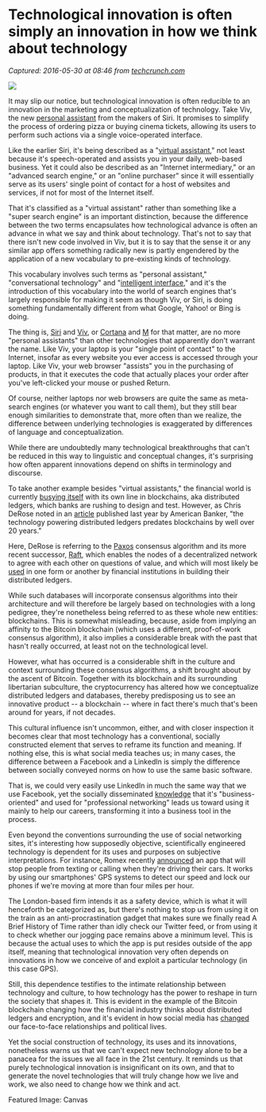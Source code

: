 # Technological innovation is often simply an innovation in how we think about technology

_Captured: 2016-05-30 at 08:46 from [techcrunch.com](http://techcrunch.com/2016/05/29/technological-innovation-is-often-simply-an-innovation-in-how-we-think-about-technology/?ncid=rss)_

![](https://tctechcrunch2011.files.wordpress.com/2015/09/ideas_1.png?w=738)

It may slip our notice, but technological innovation is often reducible to an innovation in the marketing and conceptualization of technology. Take Viv, the new [personal assistant](http://appleinsider.com/articles/16/05/04/ex-siri-team-to-unveil-viv-virtual-assistant-next-week) from the makers of Siri. It promises to simplify the process of ordering pizza or buying cinema tickets, allowing its users to perform such actions via a single voice-operated interface.

Like the earlier Siri, it's being described as a "[virtual assistant](https://www.washingtonpost.com/news/the-switch/wp/2016/05/04/siris-creators-say-theyve-made-something-better-that-will-take-care-of-everything-for-you/)," not least because it's speech-operated and assists you in your daily, web-based business. Yet it could also be described as an "Internet intermediary," or an "advanced search engine," or an "online purchaser" since it will essentially serve as its users' single point of contact for a host of websites and services, if not for most of the Internet itself.

That it's classified as a "virtual assistant" rather than something like a "super search engine" is an important distinction, because the difference between the two terms encapsulates how technological advance is often an advance in what we say and think about technology. That's not to say that there isn't new code involved in Viv, but it is to say that the sense it or any similar app offers something radically new is partly engendered by the application of a new vocabulary to pre-existing kinds of technology.

This vocabulary involves such terms as "personal assistant," "conversational technology" and "[intelligent interface](http://techcrunch.com/2016/05/09/siri-creator-shows-off-first-public-demo-of-viv-the-intelligent-interface-for-everything/)," and it's the introduction of this vocabulary into the world of search engines that's largely responsible for making it seem as though Viv, or Siri, is doing something fundamentally different from what Google, Yahoo! or Bing is doing.

The thing is, [Siri](https://www.crunchbase.com/organization/siri) and [Viv](https://www.crunchbase.com/organization/viv-labs), or [Cortana](http://www.techradar.com/news/software/here-s-why-cortana-leaves-siri-and-google-now-in-the-dust-1318100) and [M](http://www.theverge.com/2015/10/26/9605526/facebook-m-hands-on-personal-assistant-ai) for that matter, are no more "personal assistants" than other technologies that apparently don't warrant the name. Like Viv, your laptop is your "single point of contact" to the Internet, insofar as every website you ever access is accessed through your laptop. Like Viv, your web browser "assists" you in the purchasing of products, in that it executes the code that actually places your order after you've left-clicked your mouse or pushed Return.

Of course, neither laptops nor web browsers are quite the same as meta-search engines (or whatever you want to call them), but they still bear enough similarities to demonstrate that, more often than we realize, the difference between underlying technologies is exaggerated by differences of language and conceptualization.

While there are undoubtedly many technological breakthroughs that can't be reduced in this way to linguistic and conceptual changes, it's surprising how often apparent innovations depend on shifts in terminology and discourse.

To take another example besides "virtual assistants," the financial world is currently [busying itself](http://www.forbes.com/sites/laurashin/2016/03/03/bitcoin-technology-tested-in-trial-by-40-big-banks/#34289c633d97) with its own line in blockchains, aka distributed ledgers, which banks are rushing to design and test. However, as Chris DeRose noted in an [article](http://www.americanbanker.com/bankthink/private-distributed-ledgers-miss-the-point-of-a-blockchain-1077435-1.html) published last year by American Banker, "the technology powering distributed ledgers predates blockchains by well over 20 years."

Here, DeRose is referring to the [Paxos](https://en.wikipedia.org/wiki/Paxos_\(computer_science\)) consensus algorithm and its more recent successor, [Raft](https://en.wikipedia.org/wiki/Raft_\(computer_science\)), which enables the nodes of a decentralized network to agree with each other on questions of value, and which will most likely be [used](http://blockchain-finance.com/2016/03/11/tendermint-ceo-on-powering-blockchains-with-speed-security-scalability/) in one form or another by financial institutions in building their distributed ledgers.

While such databases will incorporate consensus algorithms into their architecture and will therefore be largely based on technologies with a long pedigree, they're nonetheless being referred to as these whole new entities: blockchains. This is somewhat misleading, because, aside from implying an affinity to the Bitcoin blockchain (which uses a different, proof-of-work consensus algorithm), it also implies a considerable break with the past that hasn't really occurred, at least not on the technological level.

However, what has occurred is a considerable shift in the culture and context surrounding these consensus algorithms, a shift brought about by the ascent of Bitcoin. Together with its blockchain and its surrounding libertarian subculture, the cryptocurrency has altered how we conceptualize distributed ledgers and databases, thereby predisposing us to see an innovative product -- a blockchain -- where in fact there's much that's been around for years, if not decades.

This cultural influence isn't uncommon, either, and with closer inspection it becomes clear that most technology has a conventional, socially constructed element that serves to reframe its function and meaning. If nothing else, this is what social media teaches us; in many cases, the difference between a Facebook and a LinkedIn is simply the difference between socially conveyed norms on how to use the same basic software.

That is, we could very easily use LinkedIn in much the same way that we use Facebook, yet the socially disseminated [knowledge](https://en.wikipedia.org/wiki/LinkedIn) that it's "business-oriented" and used for "professional networking" leads us toward using it mainly to help our careers, transforming it into a business tool in the process.

Even beyond the conventions surrounding the use of social networking sites, it's interesting how supposedly objective, scientifically engineered technology is dependent for its uses and purposes on subjective interpretations. For instance, Romex recently [announced](https://www.yahoo.com/tech/distracted-phone-app-solution-202752113.html) an app that will stop people from texting or calling when they're driving their cars. It works by using our smartphones' GPS systems to detect our speed and lock our phones if we're moving at more than four miles per hour.

The London-based firm intends it as a safety device, which is what it will henceforth be categorized as, but there's nothing to stop us from using it on the train as an anti-procrastination gadget that makes sure we finally read A Brief History of Time rather than idly check our Twitter feed, or from using it to check whether our jogging pace remains above a minimum level. This is because the actual uses to which the app is put resides outside of the app itself, meaning that technological innovation very often depends on innovations in how we conceive of and exploit a particular technology (in this case GPS).

Still, this dependence testifies to the intimate relationship between technology and culture, to how technology has the power to reshape in turn the society that shapes it. This is evident in the example of the Bitcoin blockchain changing how the financial industry thinks about distributed ledgers and encryption, and it's evident in how social media has [changed](https://www.theguardian.com/technology/2015/aug/28/from-relationships-to-revolutions-seven-ways-facebook-has-changed-the-world) our face-to-face relationships and political lives.

Yet the social construction of technology, its uses and its innovations, nonetheless warns us that we can't expect new technology alone to be a panacea for the issues we all face in the 21st century. It reminds us that purely technological innovation is insignificant on its own, and that to generate the novel technologies that will truly change how we live and work, we also need to change how we think and act.

Featured Image: Canvas
